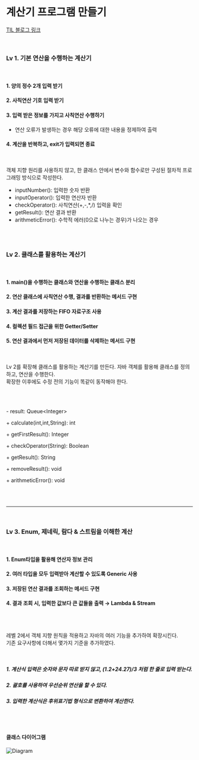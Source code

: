 # 계산기 프로그램 만들기
[TIL 블로그 링크](https://rvrlo.tistory.com/entry/TIL-2-3%EC%A3%BC%EC%B0%A8-%EA%B3%BC%EC%A0%9C-%EA%B3%84%EC%82%B0%EA%B8%B0-%EB%A7%8C%EB%93%A4%EA%B8%B0)

<br>

### Lv 1. 기본 연산을 수행하는 계산기

<br>

#### 1. 양의 정수 2개 입력 받기
#### 2. 사칙연산 기호 입력 받기
#### 3. 입력 받은 정보를 가지고 사칙연산 수행하기
- 연산 오류가 발생하는 경우 해당 오류에 대한 내용을 정제하여 출력
#### 4. 계산을 반복하고, exit가 입력되면 종료

<br>

객체 지향 원리를 사용하지 않고, 한 클래스 안에서 변수와 함수로만 구성된 절차적 프로그래밍 방식으로 작성한다.
- inputNumber(): 입력한 숫자 반환
- inputOperator(): 입력한 연산자 반환
- checkOperator(): 사칙연산(+,-,*,/) 입력을 확인
- getResult(): 연산 결과 반환
- arithmeticError(): 수학적 에러(0으로 나누는 경우)가 나오는 경우

<br><br>

### Lv 2. 클래스를 활용하는 계산기

<br>

#### 1. main()을 수행하는 클래스와 연산을 수행하는 클래스 분리
#### 2. 연산 클래스에 사칙연산 수행, 결과를 반환하는 메서드 구현
#### 3. 계산 결과를 저장하는 FIFO 자료구조 사용
#### 4. 컬렉션 필드 접근을 위한 Getter/Setter
#### 5. 연산 결과에서 먼저 저장된 데이터를 삭제하는 메서드 구현

<br>

Lv 2를 확장해 클래스를 활용하는 계산기를 만든다. 자바 객체를 활용해 클래스를 정의하고, 연산을 수행한다. <br>
확장한 이후에도 수정 전의 기능이 똑같이 동작해야 한다.

<br><br>

<p>- result: Queue&ltInteger&gt</p>
<p>+ calculate(int,int,String): int</p>
<p>+ getFirstResult(): Integer</p>
<p>+ checkOperator(String): Boolean</p>
<p>+ getResult(): String</p>
<p>+ removeResult(): void</p>
<p>+ arithmeticError(): void</p>

<br><br><hr><br>

### Lv 3. Enum, 제네릭, 람다 & 스트림을 이해한 계산

<br>

#### 1. Enum타입을 활용해 연산자 정보 관리
#### 2. 여러 타입을 모두 입력받아 계산할 수 있도록 Generic 사용
#### 3. 저장된 연산 결과를 조회하는 메서드 구현
#### 4. 결과 조회 시, 입력한 값보다 큰 값들을 출력 → Lambda & Stream

<br><br>

레벨 2에서 객체 지향 원칙을 적용하고 자바의 여러 기능을 추가하여 확장시킨다. <br>
기존 요구사항에 더해서 몇가지 기준을 추가하였다.

<br>

##### 1. 계산식 입력은 숫자와 문자 따로 받지 않고, (1.2+24.27)/3 처럼 한 줄로 입력 받는다.
##### 2. 괄호를 사용하여 우선순위 연산을 할 수 있다.
##### 3. 입력한 계산식은 후위표기법 형식으로 변환하여 계산한다.

<br><br>

#### 클래스 다이어그램

![Diagram](https://github.com/user-attachments/assets/9dc34857-92c5-4260-8510-48e6e60e4640)


##### 

<br><br>
